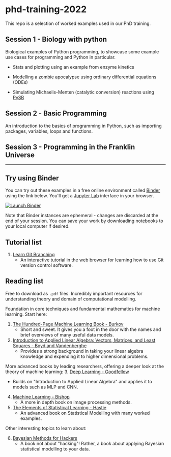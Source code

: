 # phd-training-2022

This repo is a selection of worked examples used in our PhD training.

## Session 1 - Biology with python

Biological examples of Python programming, to showcase some example use cases for
programming and Python in particular.

 *  Stats and plotting using an example from enzyme kinetics

 *  Modelling a zombie apocalypse using ordinary differential equations (ODEs)

 *  Simulating Michaelis-Menten (catalytic conversion) reactions using [PySB](https://pysb.org)

## Session 2 - Basic Programming

An introduction to the basics of programming in Python, such as importing packages,
variables, loops and functions.

## Session 3 - Programming in the Franklin Universe

---

## Try using Binder

You can try out these examples in a free online environment called [Binder](https://mybinder.org)
using the link below. You'll get a [Jupyter Lab](https://jupyter.org) interface in your browser.

[![Launch Binder](https://mybinder.org/badge_logo.svg)](https://mybinder.org/v2/gh/rosalindfranklininstitute/phd-training-2022/HEAD)

Note that Binder instances are ephemeral - changes are discarded at the end of your session. You
can save your work by downloading notebooks to your local computer if desired.

## Tutorial list

1. [Learn Git Branching](https://learngitbranching.js.org/)
   - An interactive tutorial in the web browser for learning how to use Git version control software.

## Reading list

Free to download as `.pdf` files. Incredibly important resources for understanding theory and domain of computational modelling. 

Foundation in core techniques and fundamental mathematics for machine learning. Start here:
1. [The Hundred-Page Machine Learning Book - Burkov](http://themlbook.com/wiki/doku.php)
   - Short and sweet. It gives you a foot in the door with the names and brief overviews of many useful data models.
2. [Introduction to Applied Linear Algebra: Vectors, Matrices, and Least Squares - Boyd and Vandenberghe](http://vmls-book.stanford.edu/)
   - Provides a strong background in taking your linear algebra knowledge and expending it to higher dimensional problems.

More advanced books by leading researchers, offering a deeper look at the theory of machine learning:
3. [Deep Learning - Goodfellow](https://github.com/janishar/mit-deep-learning-book-pdf)
   - Builds on "Introduction to Applied Linear Algebra" and applies it to models such as MLP and CNN.
4. [Machine Learning - Bishop](http://users.isr.ist.utl.pt/~wurmd/Livros/school/Bishop%20-%20Pattern%20Recognition%20And%20Machine%20Learning%20-%20Springer%20%202006.pdf)
   - A more in depth book on image processing methods.
5. [The Elements of Statistical Learning - Hastie](https://web.stanford.edu/~hastie/Papers/ESLII.pdf)
   - An advanced book on Statistical Modelling with many worked examples.

Other interesting topics to learn about:

6. [Bayesian Methods for Hackers](http://camdavidsonpilon.github.io/Probabilistic-Programming-and-Bayesian-Methods-for-Hackers/)
   - A book not about "hacking"! Rather, a book about applying Bayesian statistical modelling to your data.
